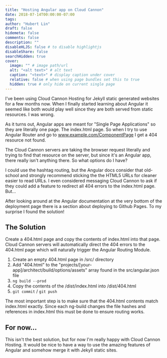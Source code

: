 ```yaml
---
title: "Hosting Angular app on Cloud Cannon"
date: 2018-07-14T00:00:00-07:00
tags:
author: "Hubert Lin"
draft: false
hidemeta: false
comments: false
description: ""
disableHLJS: false # to disable highlightjs
disableShare: false
searchHidden: true
cover:
  image: "" # image path/url
  alt: "<alt text>" # alt text
  caption: "<text>" # display caption under cover
  relative: false # when using page bundles set this to true
  hidden: true # only hide on current single page
---
```


I've been using Cloud Cannon Hosting for Jekyll static generated websites for a
few months now. When I finally started learning about Angular it seemed like
both would play well since they are both served from static resources. I was
wrong.

As it turns out, Angular apps are meant for "Single Page Applications" so they
are literally one page. The index.html page. So when I try to use Angular Router
and go to www.example.com/ComponentPage I get a 404 resource not found.

The Cloud Cannon servers are taking the browser request literally and trying to
find that resource on the server, but since it's an Angular app, there really
isn't anything there. So what options do I have?

I could use the hashtag routing, but the Angular docs consider that old-school
and strongly recommend sticking the the HTML5 URLs for cleaner easier to read
URLs. I even considered messaging Cloud Cannon to ask if they could add a
feature to redirect all 404 errors to the index.html page. But…

After looking around at the Angular documentation at the very bottom of the
deployment page there is a section about deploying to Github Pages. To my
surprise I found the solution!

## The Solution

Create a 404.html page and copy the contents of index.html into that page. Cloud
Cannon servers will automatically direct the 404 errors to the 404.html page
which will naturally trigger the Angular Routing Module.

1. Create an empty 404.html page in /src/ directory
2. Add "404.html" to the "projects/[your-app]/architect/build/options/assets"
   array found in the src/angular.json file
3. `ng build --prod`
4. Copy the contents of the /dist/index.html into /dist/404.html
5. `git commit` / `git push`

The most important step is to make sure that the 404.html contents match
index.html exactly. Since each ng-build changes the file hashes and references
in index.html this must be done to ensure routing works.

## For now…

This isn't the best solution, but for now I'm really happy with Cloud Cannon
Hosting. It would be nice to have a way to use the amazing features of Angular
and somehow merge it with Jekyll static sites.
